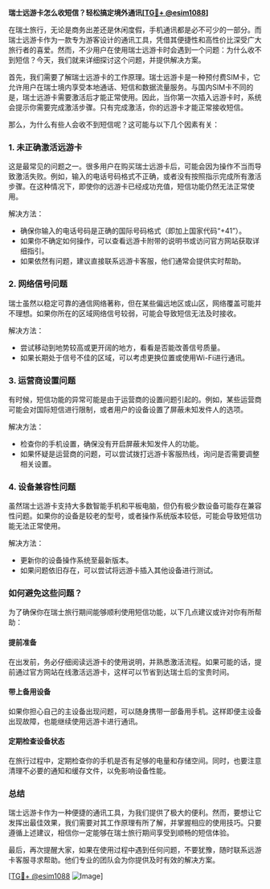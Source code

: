 **瑞士远游卡怎么收短信？轻松搞定境外通讯[[TG💪+ @esim1088](https://t.me/s/esim1088)]**

在瑞士旅行，无论是商务出差还是休闲度假，手机通讯都是必不可少的一部分。而瑞士远游卡作为一款专为游客设计的通讯工具，凭借其便捷性和高性价比深受广大旅行者的喜爱。然而，不少用户在使用瑞士远游卡时会遇到一个问题：为什么收不到短信？今天，我们就来详细探讨这个问题，并提供解决方案。

首先，我们需要了解瑞士远游卡的工作原理。瑞士远游卡是一种预付费SIM卡，它允许用户在瑞士境内享受本地通话、短信和数据流量服务。与国内SIM卡不同的是，瑞士远游卡需要激活后才能正常使用。因此，当你第一次插入远游卡时，系统会提示你需要完成激活步骤。只有完成激活，你的远游卡才能正常接收短信。

那么，为什么有些人会收不到短信呢？这可能与以下几个因素有关：

### 1. **未正确激活远游卡**
这是最常见的问题之一。很多用户在购买瑞士远游卡后，可能会因为操作不当而导致激活失败。例如，输入的电话号码格式不正确，或者没有按照指示完成所有激活步骤。在这种情况下，即使你的远游卡已经成功充值，短信功能仍然无法正常使用。

解决方法：
- 确保你输入的电话号码是正确的国际号码格式（即加上国家代码“+41”）。
- 如果你不确定如何操作，可以查看远游卡附带的说明书或访问官方网站获取详细指引。
- 如果依然有问题，建议直接联系远游卡客服，他们通常会提供实时帮助。

### 2. **网络信号问题**
瑞士虽然以稳定可靠的通信网络著称，但在某些偏远地区或山区，网络覆盖可能并不理想。如果你所在的区域网络信号较弱，可能会导致短信无法及时接收。

解决方法：
- 尝试移动到地势较高或更开阔的地方，看看是否能改善信号质量。
- 如果长期处于信号不佳的区域，可以考虑更换位置或使用Wi-Fi进行通讯。

### 3. **运营商设置问题**
有时候，短信功能的异常可能是由于运营商的设置问题引起的。例如，某些运营商可能会对国际短信进行限制，或者用户的设备设置了屏蔽未知发件人的选项。

解决方法：
- 检查你的手机设置，确保没有开启屏蔽未知发件人的功能。
- 如果怀疑是运营商的问题，可以尝试拨打远游卡客服热线，询问是否需要调整相关设置。

### 4. **设备兼容性问题**
虽然瑞士远游卡支持大多数智能手机和平板电脑，但仍有极少数设备可能存在兼容性问题。如果你的设备是较老的型号，或者操作系统版本较低，可能会导致短信功能无法正常使用。

解决方法：
- 更新你的设备操作系统至最新版本。
- 如果问题依旧存在，可以尝试将远游卡插入其他设备进行测试。

### 如何避免这些问题？

为了确保你在瑞士旅行期间能够顺利使用短信功能，以下几点建议或许对你有所帮助：

#### 提前准备
在出发前，务必仔细阅读远游卡的使用说明，并熟悉激活流程。如果可能的话，提前通过官方网站在线激活远游卡，这样可以节省到达瑞士后的宝贵时间。

#### 带上备用设备
如果你担心自己的主设备出现问题，可以随身携带一部备用手机。这样即便主设备出现故障，也能继续使用远游卡进行通讯。

#### 定期检查设备状态
在旅行过程中，定期检查你的手机是否有足够的电量和存储空间。同时，也要注意清理不必要的通知和缓存文件，以免影响设备性能。

### 总结

瑞士远游卡作为一种便捷的通讯工具，为我们提供了极大的便利。然而，要想让它发挥出最佳效果，我们需要对其工作原理有所了解，并掌握相应的使用技巧。只要遵循上述建议，相信你一定能够在瑞士旅行期间享受到顺畅的短信体验。

最后，再次提醒大家，如果在使用过程中遇到任何问题，不要犹豫，随时联系远游卡客服寻求帮助。他们专业的团队会为你提供及时有效的解决方案。

[[TG💪+ @esim1088](https://t.me/s/esim1088) ![Image](https://i.postimg.cc/4NQfJmqS/Snipaste-2025-05-13-00-14-12.png)]